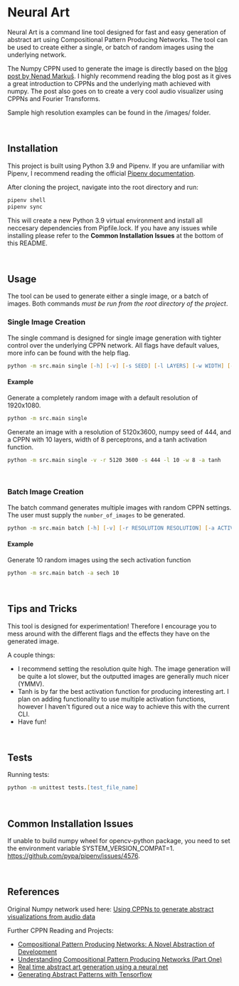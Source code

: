 # Neural Art

Neural Art is a command line tool designed for fast and easy generation of abstract art using Compositional Pattern Producing Networks. The tool can be used to create either a single, or batch of random images using the underlying network. 

The Numpy CPPN used to generate the image is directly based on the [blog post by Nenad Markuš](https://nenadmarkus.com/p/visualizing-audio-with-cppns/). I highly recommend reading the blog post as it gives a great introduction to CPPNs and the underlying math achieved with numpy. The post also goes on to create a very cool audio visualizer using CPPNs and Fourier Transforms. 

Sample high resolution examples can be found in the /images/ folder. 

&nbsp;
## Installation

This project is built using Python 3.9 and Pipenv. If you are unfamiliar with Pipenv, I recommend reading the official [Pipenv documentation](https://pipenv-fork.readthedocs.io/en/latest/).

After cloning the project, navigate into the root directory and run:
```zsh
pipenv shell
pipenv sync
```

This will create a new Python 3.9 virtual environment and install all neccesary dependencies from Pipfile.lock. If you have any issues while installing please refer to the **Common Installation Issues** at the bottom of this README.

&nbsp;
## Usage
The tool can be used to generate either a single image, or a batch of images. Both commands *must be run from the root directory of the project*. 

### Single Image Creation
The single command is designed for single image generation with tighter control over the underlying CPPN network. All flags have default values, more info can be found with the help flag. 

```zsh 
python -m src.main single [-h] [-v] [-s SEED] [-l LAYERS] [-w WIDTH] [-r RESOLUTION RESOLUTION] [-a ACTIVATION]
```

#### Example
Generate a completely random image with a default resolution of 1920x1080.
```zsh
python -m src.main single
```

Generate an image with a resolution of 5120x3600, numpy seed of 444, and a CPPN with 10 layers, width of 8 perceptrons, and a tanh activation function. 
```zsh
python -m src.main single -v -r 5120 3600 -s 444 -l 10 -w 8 -a tanh
```

&nbsp;
### Batch Image Creation
The batch command generates multiple images with random CPPN settings. The user must supply the `number_of_images` to be generated. 

```zsh
python -m src.main batch [-h] [-v] [-r RESOLUTION RESOLUTION] [-a ACTIVATION] number_of_images
```

#### Example
Generate 10 random images using the sech activation function
```zsh
python -m src.main batch -a sech 10
```

&nbsp;
## Tips and Tricks
This tool is designed for experimentation! Therefore I encourage you to mess around with the different flags and the effects they have on the generated image.

A couple things:
- I recommend setting the resolution quite high. The image generation will be quite a lot slower, but the outputted images are generally much nicer (YMMV).
- Tanh is by far the best activation function for producing interesting art. I plan on adding functionality to use multiple activation functions, however I haven't figured out a nice way to achieve this with the current CLI. 
- Have fun!

&nbsp;
## Tests
Running tests:
```zsh
python -m unittest tests.[test_file_name]
```


&nbsp;
## Common Installation Issues
If unable to build numpy wheel for opencv-python package, you need to set the environment variable SYSTEM_VERSION_COMPAT=1. https://github.com/pypa/pipenv/issues/4576. 

&nbsp;
## References
Original Numpy network used here:
[Using CPPNs to generate abstract visualizations from audio data](https://nenadmarkus.com/p/visualizing-audio-with-cppns/)

Further CPPN Reading and Projects:
- [Compositional Pattern Producing Networks: A Novel Abstraction of Development](https://eplex.cs.ucf.edu/papers/stanley_gpem07.pdf)
- [Understanding Compositional Pattern Producing Networks (Part One)](https://towardsdatascience.com/understanding-compositional-pattern-producing-networks-810f6bef1b88)
- [Real time abstract art generation using a neural net](https://www.expunctis.com/2020/01/19/Abstract-art.html)
- [Generating Abstract Patterns with Tensorflow](https://blog.otoro.net/2016/03/25/generating-abstract-patterns-with-tensorflow/)

